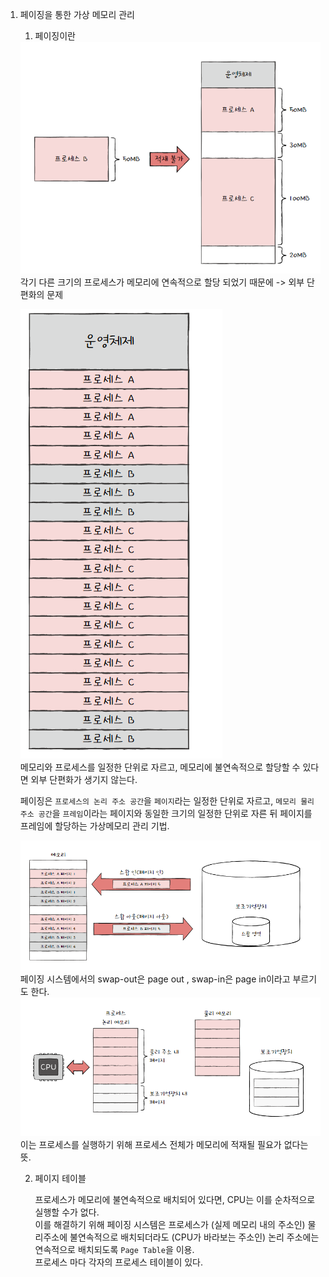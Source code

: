 1. 페이징을 통한 가상 메모리 관리
    1. 페이징이란
    
   <div> <img src ="os_paging_definition.PNG"><br>
     각기 다른 크기의 프로세스가 메모리에 연속적으로 할당 되었기 때문에 -> 외부 단편화의 문제 
     
     <img src ="os_paging_definition2.PNG"><br>
     메모리와 프로세스를 일정한 단위로 자르고, 메모리에 불연속적으로 할당할 수 있다면 외부 단편화가 생기지 않는다. 

     페이징은 `프로세스의 논리 주소 공간`을 `페이지`라는 일정한 단위로 자르고, `메모리 물리 주소 공간`을 `프레임`이라는 페이지와 동일한 크기의 일정한 단위로 자른 뒤 페이지를 프레임에 할당하는 가상메모리 관리 기법.
     
    <img src ="os_paging_swapinout.PNG">
     페이징 시스템에서의 swap-out은 page out , swap-in은 page in이라고 부르기도 한다. 

     <img src ="os_paging_swapinout2.PNG">
     이는 프로세스를 실행하기 위해 프로세스 전체가 메모리에 적재될 필요가 없다는 뜻.</div>
    
    2. 페이지 테이블

        프로세스가 메모리에 불연속적으로 배치되어 있다면, CPU는 이를 순차적으로 실행할 수가 없다. <br>
        이를 해결하기 위해 페이징 시스템은 프로세스가 (실제 메모리 내의 주소인) 물리주소에 불연속적으로 배치되더라도 (CPU가 바라보는 주소인) 논리 주소에는 연속적으로 배치되도록 `Page Table`을 이용.<br>
        프로세스 마다 각자의 프로세스 테이블이 있다. 